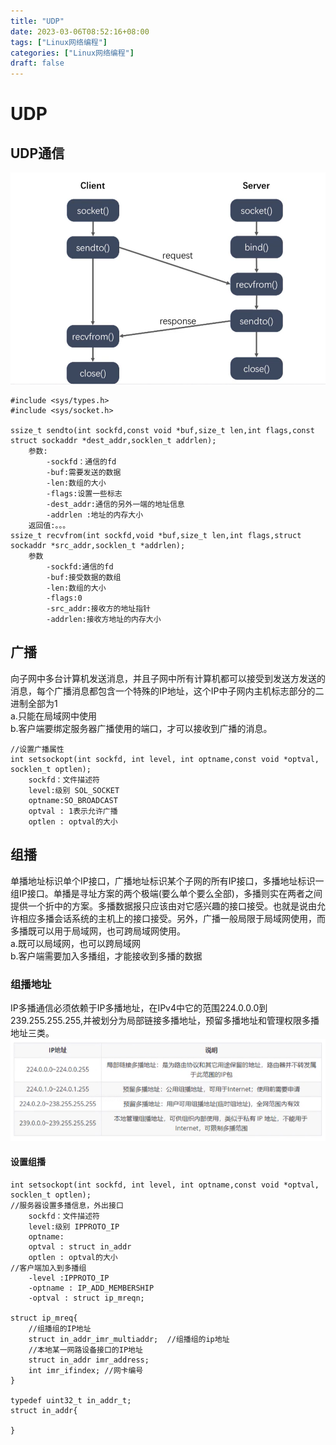 ```yaml
---
title: "UDP"
date: 2023-03-06T08:52:16+08:00
tags: ["Linux网络编程"]
categories: ["Linux网络编程"]
draft: false
---
```

# UDP

## UDP通信
![1](../images/udp/1.png) 

```text
#include <sys/types.h>
#include <sys/socket.h>

ssize_t sendto(int sockfd,const void *buf,size_t len,int flags,const struct sockaddr *dest_addr,socklen_t addrlen);
    参数:
        -sockfd：通信的fd
        -buf:需要发送的数据
        -len:数组的大小
        -flags:设置一些标志
        -dest_addr:通信的另外一端的地址信息
        -addrlen :地址的内存大小
    返回值:。。。
ssize_t recvfrom(int sockfd,void *buf,size_t len,int flags,struct sockaddr *src_addr,socklen_t *addrlen);
    参数
        -sockfd:通信的fd
        -buf:接受数据的数组
        -len:数组的大小
        -flags:0
        -src_addr:接收方的地址指针
        -addrlen:接收方地址的内存大小
``` 

## 广播
向子网中多台计算机发送消息，并且子网中所有计算机都可以接受到发送方发送的消息，每个广播消息都包含一个特殊的IP地址，这个IP中子网内主机标志部分的二进制全部为1  
a.只能在局域网中使用  
b.客户端要绑定服务器广播使用的端口，才可以接收到广播的消息。  

```text
//设置广播属性
int setsockopt(int sockfd, int level, int optname,const void *optval, socklen_t optlen);
    sockfd：文件描述符
    level:级别 SOL_SOCKET
    optname:SO_BROADCAST
    optval : 1表示允许广播
    optlen : optval的大小
```

## 组播
单播地址标识单个IP接口，广播地址标识某个子网的所有IP接口，多播地址标识一组IP接口。单播是寻址方案的两个极端(要么单个要么全部)，多播则实在两者之间提供一个折中的方案。多播数据报只应该由对它感兴趣的接口接受。也就是说由允许相应多播会话系统的主机上的接口接受。另外，广播一般局限于局域网使用，而多播既可以用于局域网，也可跨局域网使用。  
a.既可以局域网，也可以跨局域网  
b.客户端需要加入多播组，才能接收到多播的数据  

### 组播地址  
IP多播通信必须依赖于IP多播地址，在IPv4中它的范围224.0.0.0到239.255.255.255,并被划分为局部链接多播地址，预留多播地址和管理权限多播地址三类。  
![1](../images/broadcast/1.png) 

#### 设置组播
```text
int setsockopt(int sockfd, int level, int optname,const void *optval, socklen_t optlen);
//服务器设置多播信息，外出接口
    sockfd：文件描述符
    level:级别 IPPROTO_IP
    optname:
    optval : struct in_addr
    optlen : optval的大小
//客户端加入到多播组
    -level :IPPROTO_IP
    -optname : IP_ADD_MEMBERSHIP
    -optval : struct ip_mreqn;

struct ip_mreq{
    //组播组的IP地址
    struct in_addr_imr_multiaddr;  //组播组的ip地址
    //本地某一网路设备接口的IP地址
    struct in_addr imr_address;
    int imr_ifindex; //网卡编号
}

typedef uint32_t in_addr_t;
struct in_addr{
    
}

```